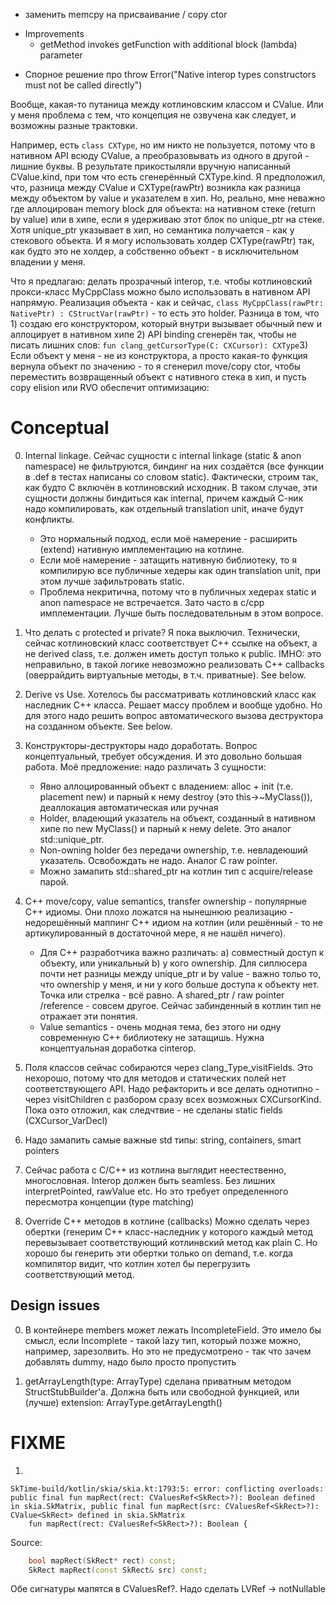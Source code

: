 - заменить memcpy на присваивание / copy ctor


* Improvements
	+ getMethod invokes getFunction with additional block (lambda) parameter


- Спорное решение про throw Error("Native interop types constructors must not be called directly")  

Вообще, какая-то путаница между котлиновским классом и CValue. Или у меня проблема с тем, что концепция не озвучена как следует, и возможны разные трактовки. 

Например, есть `class CXType`, но им никто не пользуется, потому что в нативном API всюду CValue<CXType>, а преобразовывать из одного в другой - лишние буквы. В результате прикостыляли вручную написанный CValue<CXType>.kind,  при том что есть сгенерённый CXType.kind. Я предположил, что, разница между CValue<CXType> и CXType(rawPtr)  возникла как разница между объектом by value и указателем в хип. Но, реально, мне неважно где аллоцирован memory block для объекта: на нативном стеке (return by value) или в хипе, если я удерживаю этот блок по unique_ptr на стеке. Хотя unique_ptr указывает в хип, но семантика получается - как у стекового объекта. И я могу использовать холдер CXType(rawPtr) так, как будто это не холдер, а собственно объект - в исключительном владении у меня. 

Что я предлагаю: делать прозрачный interop, т.е. чтобы котлиновский прокси-класс MyCppClass можно было использовать в нативном API напрямую. Реализация объекта - как и сейчас,
`class MyCppClass(rawPtr: NativePtr) : CStructVar(rawPtr)` - то есть это holder. Разница в том, что 1) создаю его конструктором, который внутри вызывает обычный new и аллоцирует в нативном хипе 2) API binding сгенерён так, чтобы не писать лишних слов: `fun clang_getCursorType(C: CXCursor): CXType`3) Если  объект у меня - не из конструктора, а просто какая-то функция вернула объект по значению - то я сгенерил move/copy ctor, чтобы переместить возвращенный объект с нативного стека в хип, и пусть copy elision или RVO обеспечит оптимизацию: 




Conceptual
==========

0. Internal linkage. 
Сейчас сущности с internal linkage (static & anon namespace) не фильтруются, биндинг на них создаётся (все функции в .def в тестах написаны со словом static). Фактически, строим так, как будто C включён в котлиновский исходник. В таком случае, эти сущности должны биндиться как internal, причем каждый С-ник надо компилировать, как отдельный translation unit, иначе будут конфликты. 
	- Это нормальный подход, если моё намерение - расширить (extend) нативную имплементацию на котлине.
	- Если моё намерение - затащить нативную библиотеку, то я компилирую все публичные хедеры как один translation unit, при этом лучше зафильтровать static. 
	- Проблема некритична, потому что в публичных хедерах static и anon namespace не встречается. Зато часто в c/cpp имплементации. Лучше быть последовательным в этом вопросе.
	
0. Что делать с protected и private? Я пока выключил. Технически, сейчас котлиновский класс соответствует C++ ссылке на объект, а не derived class, т.е. должен иметь доступ только к public. IMHO: это неправильно, в такой логике невозможно реализовать C++ callbacks (оверрайдить виртуальные методы, в т.ч. приватные). See below.

0. Derive vs Use. Хотелось бы рассматривать котлиновский класс как наследник C++ класса. Решает массу проблем и вообще удобно. Но для этого надо решить вопрос автоматического вызова деструктора на созданном объекте. See below.

0. Конструкторы-деструкторы надо доработать. Вопрос концептуальный, требует обсуждения. И это довольно большая работа. Моё предложение: надо различать 3 сущности: 
	- Явно аллоцированный объект с владением: alloc + init (т.е. placement new) и парный к нему destroy (это this->~MyClass()), деаллокация автоматическая или ручная
	- Holder, владеющий указатель на объект, созданный в нативном хипе по new MyClass() и парный к нему delete. Это аналог std::unique_ptr. 
	- Non-owning holder без передачи ownership, т.е. невладеюший указатель. Освобождать не надо. Аналог C raw pointer.
	- Можно замапить std::shared_ptr на котлин тип с acquire/release парой.

0. C++ move/copy, value semantics, transfer ownership - популярные C++ идиомы. Они плохо ложатся на нынешнюю реализацию - недорешённый маппинг C++ идиом на котлин (или решённый - то не артикулированный в достаточной мере, я не нашёл ничего).
	- Для C++ разработчика важно различать: a) совместный доступ к объекту, или уникальный b) у кого ownership. Для сиплюсера почти нет разницы между unique_ptr и by value - важно тольо то, что ownership у меня, и ни у кого больше доступа к объекту нет. Точка или стрелка - всё равно. А shared_ptr / raw pointer /reference - совсем другое.  Сейчас забинденный в котлин тип не отражает эти понятия. 
	- Value semantics - очень модная тема,  без этого ни одну современную C++ библиотеку не затащишь. Нужна концептуальная доработка cinterop.

0. Поля классов сейчас собираются через clang_Type_visitFields. Это нехорошо, потому что для методов и статических полей нет соответствующего API. Надо рефакторить и все делать однотипно - через visitChildren с разбором сразу всех возможных CXCursorKind. Пока оэто отложил, как следчтвие - не сделаны static fields (CXCursor_VarDecl)

0. Надо замапить самые важные std типы: string, containers, smart pointers

0. Сейчас работа с C/C++ из котлина выглядит неестественно, многословная. Interop должен быть seamless. Без лишних interpretPointed, rawValue etc. Но это требует определенного пересмотра концепции (type matching)

0. Override С++ методов в котлине (callbacks) Можно сделать через обертки (генерим C++ класс-наследник у которого каждый метод перевызывает соответствующий котлинвский метод как plain C. Но хорошо бы генерить эти обертки только on demand, т.е. когда компилятор видит, что котлин хотел бы перегрузить соответствующий метод.

Design issues
-------------

0. В контейнере members может лежать IncompleteField. Это имело бы смысл, если Incomplete - такой lazy тип, который позже можно, например, зарезолвить. Но это не предусмотрено - так что зачем добавлять dummy, надо было просто пропустить

0. getArrayLength(type: ArrayType) сделана приватным методом StructStubBuilder'а. Должна быть или свободной функцией, или (лучше) extension: ArrayType.getArrayLength() 

FIXME
=====
1. 
```
SkTime-build/kotlin/skia/skia.kt:1793:5: error: conflicting overloads: public final fun mapRect(rect: CValuesRef<SkRect>?): Boolean defined in skia.SkMatrix, public final fun mapRect(src: CValuesRef<SkRect>?): CValue<SkRect> defined in skia.SkMatrix
    fun mapRect(rect: CValuesRef<SkRect>?): Boolean {
```
Source:
```C++
    bool mapRect(SkRect* rect) const;
    SkRect mapRect(const SkRect& src) const;
```
Обе сигнатуры мапятся в CValuesRef<SkRect>?. Надо сделать LVRef -> notNullable

